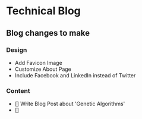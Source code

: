 # Technical Blog

## Blog changes to make

### Design
* Add Favicon Image
* Customize About Page
* Include Facebook and LinkedIn instead of Twitter

### Content
- [] Write Blog Post about 'Genetic Algorithms'
- []  